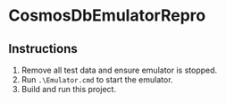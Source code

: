 # CosmosDbEmulatorRepro

## Instructions
1. Remove all test data and ensure emulator is stopped.
1. Run `.\Emulator.cmd` to start the emulator.
1. Build and run this project.